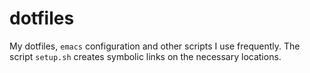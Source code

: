 # dotfiles

My dotfiles, `emacs` configuration and other scripts I use frequently.
The script `setup.sh` creates symbolic links on the necessary locations.
